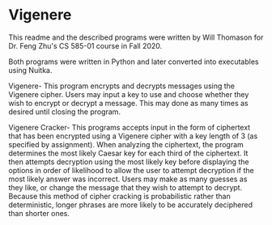 # Vigenere
This readme and the described programs were written by Will Thomason for Dr. Feng Zhu's CS 585-01 course in Fall 2020.

Both programs were written in Python and later converted into executables using Nuitka.

Vigenere- This program encrypts and decrypts messages using the Vigenere cipher. Users may input a key to use and choose
whether they wish to encrypt or decrypt a message. This may done as many times as desired until closing the program.

Vigenere Cracker- This programs accepts input in the form of ciphertext that has been encrypted using a Vigenere cipher with
a key length of 3 (as specified by assignment). When analyzing the ciphertext, the program determines the most likely Caesar key for each third of the
ciphertext. It then attempts decryption using the most likely key before displaying the options in order of likelihood to allow
the user to attempt decryption if the most likely answer was incorrect. Users may make as many guesses as they like, or change
the message that they wish to attempt to decrypt. Because this method of cipher cracking is probabilistic rather than deterministic, longer phrases are
more likely to be accurately deciphered than shorter ones.
